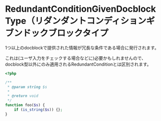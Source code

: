 # RedundantConditionGivenDocblockType（リダンダントコンディションギブンドックブロックタイプ

1つ以上のdocblockで提供された情報が冗長な条件である場合に発行されます。

これは(ユーザ入力をチェックする場合などに)必要かもしれませんので、docblock型以外にのみ適用されるRedundantConditionとは区別されます。

```php
<?php

/**
 * @param string $s
 *
 * @return void
 */
function foo($s) {
    if (is_string($s)) {};
}
```

